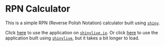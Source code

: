 # RPN Calculator

This is a simple RPN (Reverse Polish Notation) calculator built using [`shiny`](https://shiny.posit.co/).

Click [here](https://jessekelighine.shinyapps.io/reverse-polish/) to use the application on [`shinylive.io`](https://www.shinyapps.io/).
Or click [here](https://jessekelighine.com/reverse-polish/) to use the application built using [`shinylive`](https://posit-dev.github.io/r-shinylive/),
but it takes a bit longer to load.
